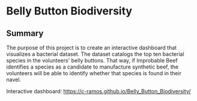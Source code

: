 # Belly Button Biodiversity

## Summary

The purpose of this project is to create an interactive dashboard that visualizes a bacterial dataset. The dataset catalogs the top ten bacterial species in the volunteers' belly buttons. That way, if Improbable Beef identifies a species as a candidate to manufacture synthetic beef, the volunteers will be able to identify whether that species is found in their navel.

Interactive dashboard: https://c-ramos.github.io/Belly_Button_Biodiversity/
